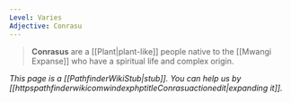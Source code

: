 ```yaml
---
Level: Varies
Adjective: Conrasu
---
```


> **Conrasus** are a [[Plant|plant-like]] people native to the [[Mwangi Expanse]] who have a spiritual life and complex origin.



*This page is a [[PathfinderWikiStub|stub]]. You can help us by [[httpspathfinderwikicomwindexphptitleConrasuactionedit|expanding it]].*








